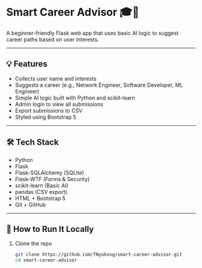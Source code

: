 # Smart Career Advisor 🎓🧠

A beginner-friendly Flask web app that uses basic AI logic to suggest career paths based on user interests.

---

## 💡 Features

- Collects user name and interests  
- Suggests a career (e.g., Network Engineer, Software Developer, ML Engineer)  
- Simple AI logic built with Python and scikit-learn  
- Admin login to view all submissions  
- Export submissions to CSV  
- Styled using Bootstrap 5  

---

## 🛠 Tech Stack

- Python  
- Flask  
- Flask-SQLAlchemy (SQLite)  
- Flask-WTF (Forms & Security)  
- scikit-learn (Basic AI)  
- pandas (CSV export)  
- HTML + Bootstrap 5  
- Git + GitHub  

---

## 🚀 How to Run It Locally

1. Clone the repo  
   ```bash
   git clone https://github.com/TNyokong/smart-career-advisor.git
   cd smart-career-advisor
